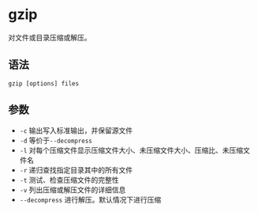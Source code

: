 # gzip
对文件或目录压缩或解压。

## 语法
`gzip [options] files`

## 参数
- `-c` 输出写入标准输出，并保留源文件
- `-d` 等价于`--decompress`
- `-l` 对每个压缩文件显示压缩文件大小、未压缩文件大小、压缩比、未压缩文件名
- `-r` 递归查找指定目录其中的所有文件
- `-t` 测试、检查压缩文件的完整性
- `-v` 列出压缩或解压文件的详细信息
- `--decompress` 进行解压。默认情况下进行压缩
